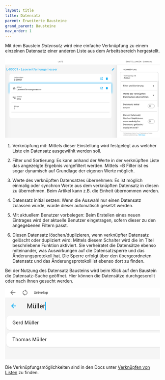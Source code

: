 ```yaml
---
layout: title
title: Datensatz
parent: Erweiterte Bausteine
grand_parent: Bausteine
nav_order: 1
---
```


Mit dem Baustein _Datensatz_ wird eine einfache Verknüpfung zu einem einzelnen Datensatz einer anderen Liste aus dem
Arbeitsbereich hergestellt.

![recordPicker](\assets\record-spec-settings\recordpicker.png 'recordPicker')

1. Verknüpfung mit:
   Mittels dieser Einstellung wird festgelegt aus welcher Liste ein Datensatz ausgewählt werden soll.

2. Filter und Sortierung:
   Es kann anhand der Werte in der verknüpften Liste das angezeigte Ergebnis vorgefiltert werden.
   Mittels =B Filter ist es sogar dynamisch auf Grundlage der eigenen Werte möglich.

3. Werte des verknüpften Datensatzes übernehmen:
   Es ist möglich einmalig oder synchron Werte aus dem verknüpften Datensatz in diesen zu übernehmen.
   Beim Artikel kann z.B. die Einheit übernommen werden.

4. Datensatz initial setzen:
   Wenn die Auswahl nur einen Datensatz zulassen würde, würde dieser automatisch gesetzt werden.

5. Mit aktuellem Benutzer vorbelegen:
   Beim Erstellen eines neuen Eintrages wird der aktuelle Benutzer eingetragen, sofern dieser zu den angegebenen Filtern passt.

6. Diesen Datensatz löschen/duplizieren, wenn verknüpfter Datensatz gelöscht oder dupliziert wird:
   Mittels diesem Schalter wird die im Titel beschriebene Funktion aktiviert. Sie verheiratet die Datensätze
   ebenso miteinander, was Auswirkungen auf die Datensatzsperre und das Änderungsprotokoll hat.
   Die Sperre erfolgt über den übergeordneten Datensatz und das Änderungsprotokoll ist ebenso dort zu finden.

Bei der Nutzung des Datensatz Bausteins wird beim Klick auf den Baustein die Datensatz-Suche geöffnet.
Hier können die Datensätze durchgescrollt oder nach ihnen gesucht werden.

![recordPicker2](\assets\record-spec-settings\recordpicker2.png 'recordPicker2')

Die Verknüpfungsmöglichkeiten sind in den Docs unter
[Verknüpfen von Listen](/docs/link-lists.html)
zu finden.
